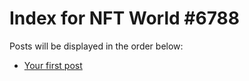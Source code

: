 # Index for NFT World #6788
Posts will be displayed in the order below:

- [Your first post](./001-first.md)

